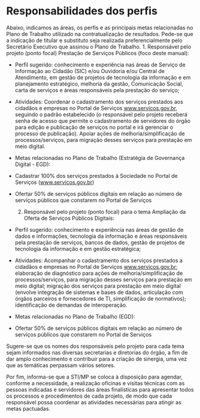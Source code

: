 # Responsabilidades dos perfis

Abaixo, indicamos as áreas, os perfis e as principais metas relacionadas no Plano de Trabalho utilizado na contratualização de resultados. Pede-se que a indicação de titular e substituto seja realizada preferencialmente pelo Secretário Executivo que assinou o Plano de Trabalho. 
	1.   Responsável pelo projeto (ponto focal) Prestação de Serviços Públicos (foco deste manual):
- Perfil sugerido: conhecimento e experiência nas áreas de Serviço de Informação ao Cidadão (SIC) e/ou Ouvidoria e/ou Central de Atendimento, em gestão de projetos de tecnologia da informação e em planejamento estratégico, melhoria da gestão, Comunicação Social, carta de serviços e áreas responsáveis pela prestação do serviço;
- Atividades: Coordenar o cadastramento dos serviços prestados aos cidadãos e empresas no Portal de Serviços www.servicos.gov.br, seguindo o padrão estabelecido (o responsável pelo projeto receberá senha de acesso que permite o cadastramento de servidores do órgão para edição e publicação de serviços no portal e irá gerenciar o processo de publicação). Apoiar ações de melhoria/simplificação de processos/serviços, para migração desses serviços para prestação em meio digital.
- Metas relacionadas no Plano de Trabalho (Estratégia de Governança Digital - EGD):
- Cadastrar 100% dos serviços prestados à Sociedade no Portal de Serviços (www.servicos.gov.br)
- Ofertar 50% de serviços públicos digitais em relação ao número de serviços públicos que constarem no Portal de Serviços

	2. Responsável pelo projeto (ponto focal) para o tema Ampliação da Oferta de Serviços Públicos Digitais:
- Perfil sugerido: conhecimento e experiência nas áreas de gestão de dados e informações, tecnologia da informação e áreas responsáveis pela prestação de serviços, bancos de dados, gestão de projetos de tecnologia da informação e em gestão estratégica;
- Atividades: Acompanhar o cadastramento dos serviços prestados a cidadãos e empresas no Portal de Serviços www.servicos.gov.br; elaboração de diagnóstico para ações de melhoria/simplificação de processos/serviços, para migração desses serviços para prestação em meio digital; migração dos serviços para prestação em meio digital (envolve integração de sistemas e bases de dados, articulação com órgãos parceiros e fornecedores de TI, simplificação de normativos); identificação de demandas de interoperação.
- Metas relacionadas no Plano de Trabalho (EGD):
- Ofertar 50% de serviços públicos digitais em relação ao número de serviços públicos que constarem no Portal de Serviços

Sugere-se que os nomes dos responsáveis pelo projeto para cada tema sejam informados nas diversas secretarias e diretorias do órgão, a fim de dar amplo conhecimento e contribuir para a criação de sinergia, uma vez que as temáticas perpassam vários setores.

Por fim, informa-se que a STI/MP se coloca à disposição para agendar, conforme a necessidade, a realização oficinas e visitas técnicas com as pessoas indicadas e servidores das áreas finalísticas para apresentar todos os processos e procedimentos de cada projeto, de modo que cada responsável possa coordenar as atividades necessárias para atingir as metas pactuadas.